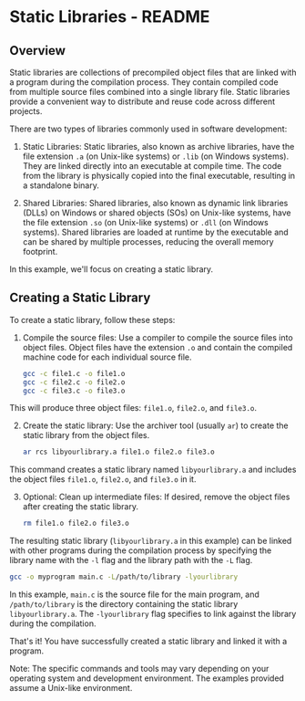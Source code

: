 # Static Libraries - README

## Overview

Static libraries are collections of precompiled object files that are linked with a program during the compilation process. They contain compiled code from multiple source files combined into a single library file. Static libraries provide a convenient way to distribute and reuse code across different projects.

There are two types of libraries commonly used in software development:

1. Static Libraries: Static libraries, also known as archive libraries, have the file extension `.a` (on Unix-like systems) or `.lib` (on Windows systems). They are linked directly into an executable at compile time. The code from the library is physically copied into the final executable, resulting in a standalone binary.

2. Shared Libraries: Shared libraries, also known as dynamic link libraries (DLLs) on Windows or shared objects (SOs) on Unix-like systems, have the file extension `.so` (on Unix-like systems) or `.dll` (on Windows systems). Shared libraries are loaded at runtime by the executable and can be shared by multiple processes, reducing the overall memory footprint.

In this example, we'll focus on creating a static library.

## Creating a Static Library

To create a static library, follow these steps:

1. Compile the source files: Use a compiler to compile the source files into object files. Object files have the extension `.o` and contain the compiled machine code for each individual source file. 

   ```bash
   gcc -c file1.c -o file1.o
   gcc -c file2.c -o file2.o
   gcc -c file3.c -o file3.o
   ```


This will produce three object files: `file1.o`, `file2.o`, and `file3.o`.

2. Create the static library: Use the archiver tool (usually `ar`) to create the static library from the object files.

   ```bash
   ar rcs libyourlibrary.a file1.o file2.o file3.o
   ```

This command creates a static library named `libyourlibrary.a` and includes the object files `file1.o`, `file2.o`, and `file3.o` in it.

3. Optional: Clean up intermediate files: If desired, remove the object files after creating the static library.

   ```bash
   rm file1.o file2.o file3.o
   ```

The resulting static library (`libyourlibrary.a` in this example) can be linked with other programs during the compilation process by specifying the library name with the `-l` flag and the library path with the `-L` flag.

```bash
gcc -o myprogram main.c -L/path/to/library -lyourlibrary
```

In this example, `main.c` is the source file for the main program, and `/path/to/library` is the directory containing the static library `libyourlibrary.a`. The `-lyourlibrary` flag specifies to link against the library during the compilation.

That's it! You have successfully created a static library and linked it with a program.

Note: The specific commands and tools may vary depending on your operating system and development environment. The examples provided assume a Unix-like environment.

